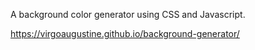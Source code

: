 A background color generator using CSS and Javascript.


https://virgoaugustine.github.io/background-generator/

